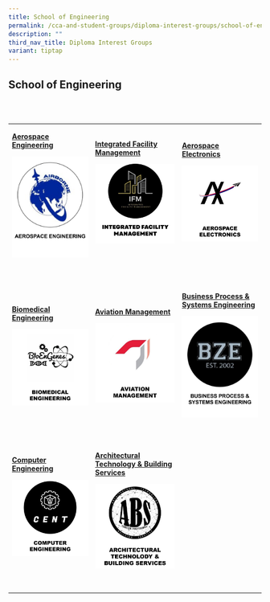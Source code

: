 ```yaml
---
title: School of Engineering
permalink: /cca-and-student-groups/diploma-interest-groups/school-of-engineering/
description: ""
third_nav_title: Diploma Interest Groups
variant: tiptap
---
```

<h2>School of Engineering</h2>
<p>&nbsp;&nbsp;&nbsp; &nbsp;&nbsp;&nbsp;&nbsp;&nbsp;&nbsp;&nbsp; &nbsp;&nbsp;&nbsp;&nbsp;&nbsp;&nbsp;&nbsp;&nbsp;&nbsp;&nbsp;&nbsp;
&nbsp;&nbsp;&nbsp;&nbsp;&nbsp;&nbsp;&nbsp;&nbsp;&nbsp;&nbsp;&nbsp; &nbsp;&nbsp;&nbsp;&nbsp;&nbsp;&nbsp;&nbsp;&nbsp;&nbsp;&nbsp;&nbsp;
&nbsp;&nbsp;&nbsp;&nbsp;&nbsp;&nbsp; &nbsp; &nbsp;&nbsp;&nbsp;&nbsp;&nbsp;&nbsp;&nbsp;
&nbsp; &nbsp;&nbsp;&nbsp;&nbsp;&nbsp;&nbsp;&nbsp;&nbsp;&nbsp;&nbsp; &nbsp;&nbsp;&nbsp;&nbsp;&nbsp;&nbsp;&nbsp;&nbsp;&nbsp;&nbsp;&nbsp;
&nbsp;&nbsp;&nbsp;&nbsp;&nbsp;&nbsp;&nbsp;&nbsp;&nbsp;&nbsp; &nbsp; &nbsp;&nbsp;&nbsp;&nbsp;&nbsp;&nbsp;&nbsp;
&nbsp;&nbsp;&nbsp;&nbsp;&nbsp;&nbsp;&nbsp; &nbsp; &nbsp;&nbsp;&nbsp;&nbsp;&nbsp;&nbsp;&nbsp;&nbsp;&nbsp;&nbsp;
&nbsp;&nbsp;&nbsp;&nbsp;&nbsp;&nbsp;&nbsp;&nbsp;&nbsp;&nbsp;&nbsp; &nbsp;&nbsp;&nbsp;&nbsp;&nbsp;&nbsp;&nbsp;&nbsp;&nbsp;&nbsp;&nbsp;
&nbsp;&nbsp;&nbsp;&nbsp;&nbsp;&nbsp;&nbsp; &nbsp;&nbsp;&nbsp;</p>
<table style="minWidth: 75px">
<colgroup>
<col>
<col>
<col>
</colgroup>
<tbody>
<tr>
<td rowspan="1" colspan="1">
<p><strong><a href="https://www.instagram.com/tp_airborne/" rel="noopener noreferrer nofollow" target="_blank">Aerospace Engineering</a></strong>
</p>
<div class="isomer-image-wrapper">
<img style="width: 100%" height="auto" width="100%" alt="" src="/images/Interest Groups/Logos_for_Web_03.png">
</div>
<p>&nbsp;&nbsp;&nbsp;&nbsp;&nbsp;&nbsp;&nbsp;&nbsp;&nbsp;&nbsp;&nbsp;&nbsp;&nbsp;&nbsp;&nbsp;&nbsp;&nbsp;&nbsp;&nbsp;
&nbsp;&nbsp;&nbsp;&nbsp;&nbsp;&nbsp;&nbsp;&nbsp;&nbsp;&nbsp;&nbsp;&nbsp;&nbsp;&nbsp;&nbsp;
&nbsp;</p>
</td>
<td rowspan="1" colspan="1">
<p><strong><a href="https://www.instagram.com/ifmclub/" rel="noopener noreferrer nofollow" target="_blank">Integrated Facility Management</a></strong>
</p>
<div class="isomer-image-wrapper">
<img style="display:block;margin-left:auto;margin-right:auto;" height="auto" width="100%" alt="Integrated Facility Management (IFM)" src="/images/ENG/IFM_button-01.png">
</div>
<p>&nbsp;&nbsp;&nbsp;&nbsp;&nbsp;&nbsp;&nbsp;&nbsp;&nbsp;&nbsp;&nbsp;&nbsp;&nbsp;&nbsp;&nbsp;&nbsp;&nbsp;&nbsp;&nbsp;
&nbsp;&nbsp;&nbsp;&nbsp;&nbsp;&nbsp;&nbsp;&nbsp;&nbsp;&nbsp;&nbsp;&nbsp;
&nbsp;&nbsp;&nbsp;&nbsp;&nbsp;&nbsp;&nbsp;&nbsp;&nbsp;&nbsp;&nbsp;&nbsp;&nbsp;&nbsp;</p>
</td>
<td rowspan="1" colspan="1">
<p><strong><a href="https://www.instagram.com/tpavionix/" rel="noopener noreferrer nofollow" target="_blank">Aerospace Electronics</a></strong>
</p>
<div class="isomer-image-wrapper">
<img style="display:block;margin-left:auto;margin-right:auto;" height="auto" width="100%" alt="Aerospace Electronics (AEL)" src="/images/Interest%20Groups/UPDATED%20BUTTONS/aerospaceelectronics_button_01_ver060723.jpg">
</div>
<p>&nbsp;&nbsp;&nbsp;&nbsp;&nbsp;&nbsp;&nbsp;&nbsp;&nbsp;&nbsp;&nbsp;&nbsp;&nbsp;&nbsp;&nbsp;&nbsp;&nbsp;&nbsp;&nbsp;
&nbsp;&nbsp;&nbsp;&nbsp;&nbsp;&nbsp;&nbsp;&nbsp;&nbsp;&nbsp;&nbsp;&nbsp;&nbsp;&nbsp;&nbsp;
&nbsp;&nbsp;&nbsp;&nbsp;&nbsp;&nbsp;&nbsp;&nbsp;&nbsp;&nbsp;&nbsp;</p>
</td>
</tr>
<tr>
<td rowspan="1" colspan="1">
<p><strong><a href="https://www.instagram.com/tpbme/" rel="noopener noreferrer nofollow" target="_blank">Biomedical Engineering</a></strong>
</p>
<div class="isomer-image-wrapper">
<img style="display:block;margin-left:auto;margin-right:auto;" height="auto" width="100%" alt="Biomedical Engineering (BME)" src="/images/Interest%20Groups/UPDATED%20BUTTONS/biomedicalengineering_button_01_ver060723.jpg">
</div>
<p>&nbsp;&nbsp;&nbsp;&nbsp;&nbsp;&nbsp;&nbsp;&nbsp;&nbsp;&nbsp;&nbsp;&nbsp;&nbsp;&nbsp;&nbsp;&nbsp;&nbsp;&nbsp;&nbsp;
&nbsp;&nbsp;&nbsp;&nbsp;&nbsp;&nbsp;&nbsp;&nbsp;&nbsp;&nbsp;&nbsp;&nbsp;&nbsp;&nbsp;&nbsp;
&nbsp;</p>
</td>
<td rowspan="1" colspan="1">
<p><strong><a href="https://www.instagram.com/amsaviators/" rel="noopener noreferrer nofollow" target="_blank">Aviation Management</a></strong>
</p>
<div class="isomer-image-wrapper">
<img style="display:block;margin-left:auto;margin-right:auto;" height="auto" width="100%" alt="Aviation Management (AMS)" src="/images/Interest%20Groups/UPDATED%20BUTTONS/aviationmanagement_button_01_ver060723.jpg">
</div>
<p>&nbsp;&nbsp;&nbsp;&nbsp;&nbsp;&nbsp;&nbsp;&nbsp;&nbsp;&nbsp;&nbsp;&nbsp;&nbsp;&nbsp;&nbsp;&nbsp;&nbsp;&nbsp;&nbsp;
&nbsp;&nbsp;&nbsp;&nbsp;&nbsp;&nbsp;&nbsp;&nbsp;&nbsp;&nbsp;&nbsp;&nbsp;
&nbsp;&nbsp;</p>
</td>
<td rowspan="1" colspan="1">
<p><strong><a href="https://www.instagram.com/eng_tpbze/" rel="noopener noreferrer nofollow" target="_blank">Business Process &amp; Systems Engineering</a></strong>
</p>
<div class="isomer-image-wrapper">
<img style="width: 100%" height="auto" width="100%" alt="" src="/images/Interest Groups/Logos_for_Web_06.png">
</div>
<p>&nbsp;&nbsp;&nbsp;&nbsp;&nbsp;&nbsp;&nbsp;&nbsp;&nbsp;&nbsp;&nbsp;&nbsp;&nbsp;&nbsp;&nbsp;&nbsp;&nbsp;&nbsp;&nbsp;
&nbsp;&nbsp;&nbsp;&nbsp;&nbsp;&nbsp;&nbsp;&nbsp;&nbsp;&nbsp;&nbsp;&nbsp;
&nbsp;&nbsp;&nbsp;&nbsp;</p>
</td>
</tr>
<tr>
<td rowspan="1" colspan="1">
<p><strong><a href="https://www.instagram.com/tp.cen/" rel="noopener noreferrer nofollow" target="_blank">Computer Engineering</a></strong>
</p>
<p></p>
<div class="isomer-image-wrapper">
<img style="display:block;margin-left:auto;margin-right:auto;" height="auto" width="100%" alt="COMPUTER ENGINEERING (CEN)" src="/images/Interest%20Groups/UPDATED%20BUTTONS/computerengineering_button_03_ver060723.png">
</div>
<p>&nbsp;&nbsp;&nbsp;&nbsp;&nbsp;&nbsp;&nbsp;&nbsp;&nbsp;&nbsp;&nbsp;&nbsp;&nbsp;&nbsp;&nbsp;&nbsp;&nbsp;&nbsp;&nbsp;
&nbsp;&nbsp;&nbsp;&nbsp;&nbsp;&nbsp;&nbsp;&nbsp;&nbsp;&nbsp;&nbsp;&nbsp;&nbsp;&nbsp;&nbsp;
&nbsp;&nbsp;&nbsp;&nbsp;&nbsp;&nbsp;&nbsp;&nbsp;&nbsp;&nbsp;&nbsp;</p>
</td>
<td rowspan="1" colspan="1">
<p><strong><a href="https://www.instagram.com/tp.abs/" rel="noopener noreferrer nofollow" target="_blank">Architectural Technology &amp; Building Services</a></strong>
</p>
<div class="isomer-image-wrapper">
<img style="display:block;margin-left:auto;margin-right:auto;" height="auto" width="100%" alt="Architectural Technology &amp; Building Services (ABS)" src="/images/Interest%20Groups/UPDATED%20BUTTONS/architechbuildingservices_button_01_ver060723.jpg">
</div>
<p>&nbsp;&nbsp;&nbsp;&nbsp;&nbsp;&nbsp;&nbsp;&nbsp;&nbsp;&nbsp;&nbsp;&nbsp;&nbsp;&nbsp;&nbsp;&nbsp;&nbsp;&nbsp;&nbsp;
&nbsp;&nbsp;&nbsp;&nbsp;&nbsp;&nbsp;&nbsp;&nbsp;&nbsp;&nbsp;&nbsp;&nbsp;&nbsp;&nbsp;&nbsp;</p>
</td>
<td rowspan="1" colspan="1">
<p>&nbsp;&nbsp;&nbsp;&nbsp;&nbsp;&nbsp;&nbsp;&nbsp;&nbsp;&nbsp;&nbsp;&nbsp;&nbsp;&nbsp;&nbsp;&nbsp;&nbsp;&nbsp;&nbsp;
&nbsp;&nbsp;&nbsp;&nbsp;&nbsp;&nbsp;&nbsp;&nbsp;&nbsp;&nbsp;&nbsp;&nbsp;&nbsp;&nbsp;&nbsp;</p>
</td>
</tr>
</tbody>
</table>
<p></p>
<p></p>
